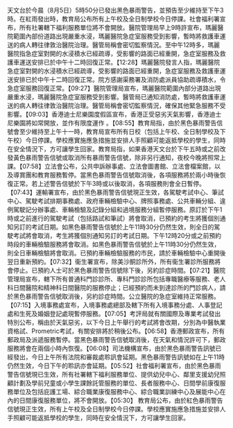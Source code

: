 天文台於今晨（8月5日）5時50分已發出黑色暴雨警告，並預告至少維持至下午3時。在紅雨發出時，教育局公布所有上午校及全日制學校今日停課。社會福利署宣布，所有社署轄下福利服務單位將不會開放。醫院管理局早上9時許宣布，瑪麗醫院範圍內部份道路出現嚴重水浸，瑪麗醫院急症室服務受到影響，暫時將救護車運送的病人轉往律敦治醫院治理。醫管局稱會密切監察情況。至中午12時多，瑪麗醫院指急症室對開的水浸積水已經疏導，受影響的路面已經重開，急症室服務及救護車運送安排已於中午十二時回復正常。【12:28】瑪麗醫院發言人指，瑪麗醫院急症室對開的水浸積水已經疏導，受影響的路面已經重開，急症室服務及救護車運送安排已於中午十二時回復正常。院方感謝渠務署及消防處派員協助疏導積水，令急症室服務回復正常。【09:27】醫院管理局宣布，瑪麗醫院範圍內部分道路出現嚴重水浸，瑪麗醫院急症室服務受到影響。醫管局已通知消防處，暫時將救護車運送的病人轉往律敦治醫院治理。醫管局稱會密切監察情況，確保其他緊急服務不受影響。【09:03】香港迪士尼樂園度假區宣布，香港正受惡劣天氣影響，香港迪士尼樂園將如常開放，並作有限度運作 。【08:55】教育局指，由於黑色暴雨警告信號會至少維持至上午十一時，教育局宣布所有日校（包括上午校、全日制學校及下午校）今日停課。學校應實施應急措施並安排人手照顧可能返抵學校的學生，同時在安全情況下，方可讓學生回家。教育局指，如果香港天文台於下午五時或之前改發黃色暴雨警告信號或取消所有暴雨警告信號，除非另行通知，夜校今晚將照常上課。【07:58】立法會公布，公共申訴辦事處、立法會圖書館、立法會檔案館，以及導賞團和教育服務暫停。當黑色暴雨警告信號取消後，各項服務將於兩小時後恢復正常。若上述警告信號於下午3時或以後取消，各項服務則會全日暫停。【07:43】運輸署宣布，由於黑色暴雨警告信號現正生效，各駕駛考試中心、筆試中心、駕駛考試排期事務處、政府車輛檢驗中心、牌照事務處、公共車輛分組、違例駕駛記分辦事處、車輛檢驗及記錄分組和過境服務分組暫停服務。原訂於下午1時或之前進行的駕駛考試（包括路試和筆試）將會取消，已預約的考生將獲個別通知另訂的考試日期。如黑色暴雨警告信號於上午11時30分仍然生效，則全日的駕駛考試將會取消，考生將獲個別通知另訂的考試日期。下午12時20分或之前預約時段的車輛檢驗服務將會取消。如黑色暴雨警告信號於上午11時30分仍然生效，則全日車輛檢驗將會取消。已預約車輛檢驗服務的市民，請於車輛檢驗中心重開後翌日重新預約。【07:32】衞生署宣布，除美沙酮診所外，所有衞生署診所服務將會停止。已預約人士可於黑色暴雨警告信號除下後，另約診症時間。【07:21】醫院管理局宣布，轄下所有普通科門診診所、專科門診診所包括專職醫療等服務、老人科日間醫院和精神科日間醫院的服務停止；已經預約而未到達診所的門診病人，請於黑色暴雨警告信號取消後，另約診症時間。公立醫院的急症室維持正常服務。【07:15】入境事務處宣布，入境事務處總部及轄下所有入境事務分處、人事登記處和生死及婚姻登記處現暫停服務。【07:05】考評局就有關國際及專業考試發出特別公布，稱由於天氣惡劣，以下今日上午舉行的考試將會改期，分別為中醫執業資格試、Prometric考試，有關安排將於稍後公布。【06:58】香港郵政宣布，所有郵政局及派遞服務暫停。當黑色暴雨警告信號取消後，在天氣和情況許可下，郵政服務將會在兩個小時內恢復。【06:08】司法機構宣布，由於黑色暴雨警告訊號已經發出，今日上午所有法院和審裁處聆訊會延期。黑色暴雨警告訊號如在上午11時仍然生效，今日下午的聆訊亦會延期。【05:52】社會福利署宣布，由於黑色暴雨警告信號現已生效，所有社署轄下福利服務單位、提供幼兒中心、鄰里支援幼兒照顧計劃及學前兒童或小學生課餘託管服務的單位、長者服務中心、日間學前康復服務單位及包括庇護工場、綜合職業康復服務中心、綜合職業訓練中心及展能中心在內的日間康復服務單位，將不會開放。【05:30】 教育局公布，由於紅色暴雨警告信號現正生效，所有上午校及全日制學校今日停課。學校應實施應急措施並安排人手照顧可能返抵學校的學生，同時在安全情況下，方可讓學生回家。